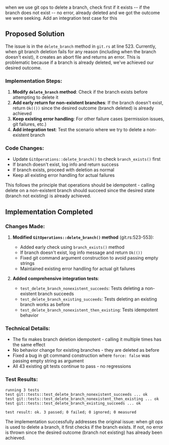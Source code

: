 when we use git ops to delete a branch, check first if it exists -- if the branch does not exist -- no error, already deleted and we got the outcome we were seeking. Add an integration test case for this

## Proposed Solution

The issue is in the `delete_branch` method in `git.rs` at line 523. Currently, when git branch deletion fails for any reason (including when the branch doesn't exist), it creates an abort file and returns an error. This is problematic because if a branch is already deleted, we've achieved our desired outcome.

### Implementation Steps:

1. **Modify `delete_branch` method**: Check if the branch exists before attempting to delete it
2. **Add early return for non-existent branches**: If the branch doesn't exist, return `Ok(())` since the desired outcome (branch deleted) is already achieved
3. **Keep existing error handling**: For other failure cases (permission issues, git failures, etc.)
4. **Add integration test**: Test the scenario where we try to delete a non-existent branch

### Code Changes:
- Update `GitOperations::delete_branch()` to check `branch_exists()` first
- If branch doesn't exist, log info and return success
- If branch exists, proceed with deletion as normal
- Keep all existing error handling for actual failures

This follows the principle that operations should be idempotent - calling delete on a non-existent branch should succeed since the desired state (branch not existing) is already achieved.
## Implementation Completed

### Changes Made:

1. **Modified `GitOperations::delete_branch()` method** (git.rs:523-553):
   - Added early check using `branch_exists()` method
   - If branch doesn't exist, log info message and return `Ok(())` 
   - Fixed git command argument construction to avoid passing empty strings
   - Maintained existing error handling for actual git failures

2. **Added comprehensive integration tests**:
   - `test_delete_branch_nonexistent_succeeds`: Tests deleting a non-existent branch succeeds
   - `test_delete_branch_existing_succeeds`: Tests deleting an existing branch works as before
   - `test_delete_branch_nonexistent_then_existing`: Tests idempotent behavior

### Technical Details:
- The fix makes branch deletion idempotent - calling it multiple times has the same effect
- No behavior change for existing branches - they are deleted as before
- Fixed a bug in git command construction where `force: false` was passing empty string as argument
- All 43 existing git tests continue to pass - no regressions

### Test Results:
```
running 3 tests
test git::tests::test_delete_branch_nonexistent_succeeds ... ok
test git::tests::test_delete_branch_nonexistent_then_existing ... ok  
test git::tests::test_delete_branch_existing_succeeds ... ok

test result: ok. 3 passed; 0 failed; 0 ignored; 0 measured
```

The implementation successfully addresses the original issue: when git ops is used to delete a branch, it first checks if the branch exists. If not, no error is thrown since the desired outcome (branch not existing) has already been achieved.